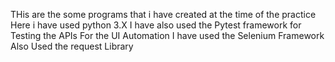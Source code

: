 THis are the some programs that i have created at the  time of the  practice 
Here i have used python 3.X
I have also used the Pytest framework for Testing the APIs
For the UI Automation I have used the Selenium  Framework 
Also Used the request Library

